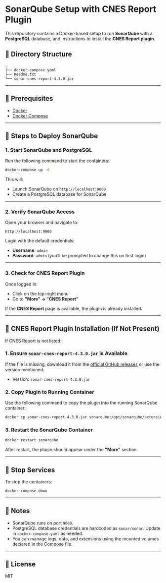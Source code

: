 # SonarQube Setup with CNES Report Plugin

This repository contains a Docker-based setup to run **SonarQube** with a **PostgreSQL** database, and instructions to install the **CNES Report plugin**.

## 📁 Directory Structure

```
.
├── docker-compose.yaml
├── Readme.txt
└── sonar-cnes-report-4.3.0.jar
```

---

## 🐳 Prerequisites

* [Docker](https://docs.docker.com/get-docker/)
* [Docker Compose](https://docs.docker.com/compose/install/)

---

## 🚀 Steps to Deploy SonarQube

### 1. Start SonarQube and PostgreSQL

Run the following command to start the containers:

```bash
docker-compose up -d
```

This will:

* Launch SonarQube on `http://localhost:9000`
* Create a PostgreSQL database for SonarQube

---

### 2. Verify SonarQube Access

Open your browser and navigate to:

```
http://localhost:9000
```

Login with the default credentials:

* **Username**: `admin`
* **Password**: `admin` (you’ll be prompted to change this on first login)

---

### 3. Check for CNES Report Plugin

Once logged in:

* Click on the top-right menu
* Go to **"More" → "CNES Report"**

If the **CNES Report** page is available, the plugin is already installed.

---

## 🥉 CNES Report Plugin Installation (If Not Present)

If CNES Report is not listed:

### 1. Ensure `sonar-cnes-report-4.3.0.jar` is Available

If the file is missing, download it from the [official GitHub releases](https://github.com/cnescatlab/sonar-cnes-report/releases) or use the version mentioned:

* Version: `sonar-cnes-report-4.3.0.jar`

### 2. Copy Plugin to Running Container

Use the following command to copy the plugin into the running SonarQube container:

```bash
docker cp sonar-cnes-report-4.3.0.jar sonarqube:/opt/sonarqube/extensions/plugins/
```

### 3. Restart the SonarQube Container

```bash
docker restart sonarqube
```

After restart, the plugin should appear under the **"More"** section.

---

## 📛 Stop Services

To stop the containers:

```bash
docker-compose down
```

---

## 📝 Notes

* SonarQube runs on port `9000`.
* PostgreSQL database credentials are hardcoded as `sonar/sonar`. Update in `docker-compose.yaml` as needed.
* You can manage logs, data, and extensions using the mounted volumes declared in the Compose file.

---

## 📄 License

MIT
